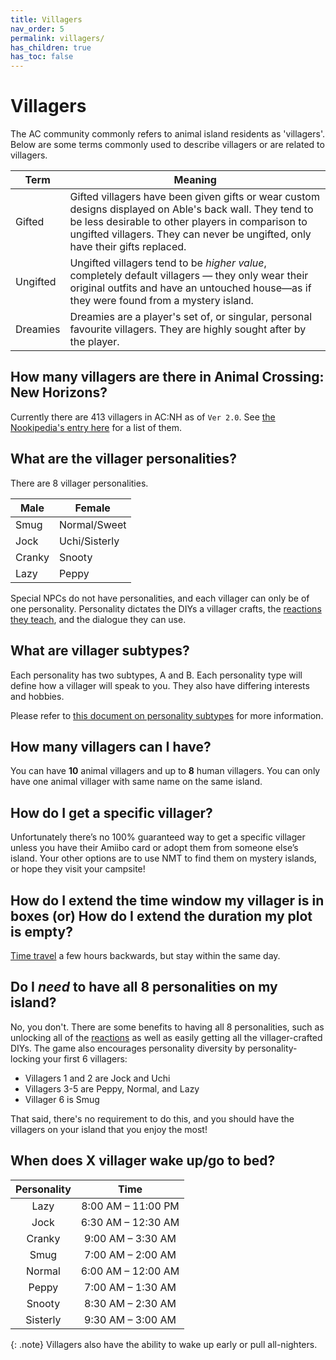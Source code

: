 ```yaml
---
title: Villagers
nav_order: 5
permalink: villagers/
has_children: true
has_toc: false
---
```


# Villagers
The AC community commonly refers to animal island residents as 'villagers'. Below are some terms commonly used to describe villagers or are related to villagers.

|Term|Meaning|
|-|-|
|Gifted|Gifted villagers have been given gifts or wear custom designs displayed on Able's back wall. They tend to be less desirable to other players in comparison to ungifted villagers. They can never be ungifted, only have their gifts replaced.|
|Ungifted|Ungifted villagers tend to be *higher value*, completely default villagers — they only wear their original outfits and have an untouched house—as if they were found from a mystery island.|
|Dreamies|Dreamies are a player's set of, or singular, personal favourite villagers. They are highly sought after by the player.|

## How many villagers are there in Animal Crossing: New Horizons?
Currently there are 413 villagers in AC:NH as of `Ver 2.0`. See [the Nookipedia's entry here](https://nookipedia.com/wiki/Villagers/New_Horizons) for a list of them.

## What are the villager personalities?
There are 8 villager personalities.

| Male   | Female        |
|--------|---------------|
| Smug   | Normal/Sweet  |
| Jock   | Uchi/Sisterly |
| Cranky | Snooty        |
| Lazy   | Peppy         |

Special NPCs do not have personalities, and each villager can only be of one personality. Personality dictates the DIYs a villager crafts, the [reactions they teach](/acnhfaq/island-life#what-are-reactions), and the dialogue they can use.

## What are villager subtypes?
Each personality has two subtypes, A and B. Each personality type will define how a villager will speak to you. They also have differing interests and hobbies. 

Please refer to [this document on personality subtypes](https://docs.google.com/document/d/1b2rrEIeNZKnQrvoyD4JtkKSNJs2VAHobCBGKSnO2A_o/edit) for more information.

## How many villagers can I have?
You can have **10** animal villagers and up to **8** human villagers. You can only have one animal villager with same name on the same island.
 
## How do I get a specific villager?
Unfortunately there’s no 100% guaranteed way to get a specific villager unless you have their Amiibo card or adopt them from someone else’s island. Your other options are to use NMT to find them on mystery islands, or hope they visit your campsite!

## How do I extend the time window my villager is in boxes (or) How do I extend the duration my plot is empty?
[Time travel](/acnhfaq/tt) a few hours backwards, but stay within the same day.

## Do I *need* to have all 8 personalities on my island?
No, you don't. There are some benefits to having all 8 personalities, such as unlocking all of the [reactions](/acnhfaq/island-life#what-are-reactions) as well as easily getting all the villager-crafted DIYs. The game also encourages personality diversity by personality-locking your first 6 villagers:
- Villagers 1 and 2 are Jock and Uchi
- Villagers 3-5 are Peppy, Normal, and Lazy
- Villager 6 is Smug

That said, there's no requirement to do this, and you should have the villagers on your island that you enjoy the most! 

## When does X villager wake up/go to bed?

| Personality |        Time        |
|:-----------:|:------------------:|
|    Lazy     | 8:00 AM – 11:00 PM |
|    Jock     | 6:30 AM – 12:30 AM |
|   Cranky    | 9:00 AM – 3:30 AM  |
|    Smug     | 7:00 AM – 2:00 AM  |
|   Normal    | 6:00 AM – 12:00 AM |
|    Peppy    | 7:00 AM – 1:30 AM  |
|   Snooty    | 8:30 AM – 2:30 AM  |
|  Sisterly   | 9:30 AM – 3:00 AM  |

{: .note}
Villagers also have the ability to wake up early or pull all-nighters.



